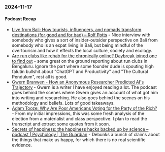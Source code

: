 ### 2024-11-17
#### Podcast Recap
- [Live from Bali: How tourists, influencers, and nomads transform destinations (for good and for bad) – Rolf Potts](https://rolfpotts.com/podcast/how-tourists-transform-destinations/) - Nice interview with somebody who gives a sort of insider-outsider perspective on Bali from somebody who is an expat living in Bali, but being mindful of the overtourism and how it effects the local culture, society and ecology.
- [Are run clubs like rehab for the chronically online? Daybreak joined one to find out](https://www.listennotes.com/podcasts/daybreak/are-run-clubs-like-rehab-for-ySR1kQ-Z8Cc/) - some great on the ground reporting about run clubs in Bengaluru. Ignore the part where some founder dude is spouting high falutin bullshit about "ChatGPT and Productivity" and "The Cultural Pendulum", rest all is good.
- [Gwern Branwen - How an Anonymous Researcher Predicted AI's Trajectory](https://www.dwarkeshpatel.com/p/gwern-branwen) - Gwern is a writer I have enjoyed reading a lot. The podcast goes behind the scenes where Gwern gives an account of what got him into writing and researching. He also goes behind the scenes on his methodology and beliefs. Lots of good takeaways.
- [Adam Tooze: Why Are Poor Americans Voting for the Party of the Rich?](https://foreignpolicy.com/podcasts/ones-and-tooze/why-are-poor-americans-voting-for-the-party-of-the-rich/) - From my initial impressions, this was some fresh analysis of the election from a materialist and class perspective. I plan to read the transcript and extract some quotes from it soon.
- [Secrets of happiness: the happiness hacks backed up by science – podcast | Psychology | The Guardian](https://www.theguardian.com/science/audio/2024/nov/14/secrets-of-happiness-the-happiness-hacks-backed-up-by-science-podcast) - Debunks a bunch of claims about the things that make us happy, for which there is no real scientific evidence. 


